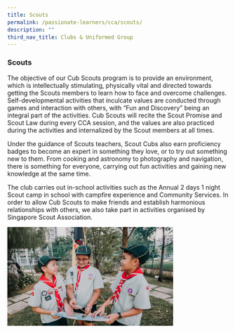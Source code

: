 ```yaml
---
title: Scouts
permalink: /passionate-learners/cca/scouts/
description: ""
third_nav_title: Clubs & Uniformed Group
---
```

### **Scouts**
The objective of our Cub Scouts program is to provide an environment, which is intellectually stimulating, physically vital and directed towards getting the Scouts members to learn how to face and overcome challenges. Self-developmental activities that inculcate values are conducted through games and interaction with others, with “Fun and Discovery” being an integral part of the activities. Cub Scouts will recite the Scout Promise and Scout Law during every CCA session, and the values are also practiced during the activities and internalized by the Scout members at all times.

Under the guidance of Scouts teachers, Scout Cubs also earn proficiency badges to become an expert in something they love, or to try out something new to them. From cooking and astronomy to photography and navigation, there is something for everyone, carrying out fun activities and gaining new knowledge at the same time. 

The club carries out in-school activities such as the Annual 2 days 1 night Scout camp in school with campfire experience and Community Services. In order to allow Cub Scouts to make friends and establish harmonious relationships with others, we also take part in activities organised by Singapore Scout Association.

<img src="/images/scouts.jpg" style="width:75%">